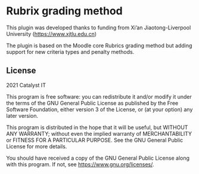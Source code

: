 # Rubrix grading method #

This plugin was developed thanks to funding from Xi’an Jiaotong-Liverpool University (https://www.xjtlu.edu.cn)

The plugin is based on the Moodle core Rubrics grading method but adding support for new criteria types and penalty methods.


## License ##

2021 Catalyst IT

This program is free software: you can redistribute it and/or modify it under
the terms of the GNU General Public License as published by the Free Software
Foundation, either version 3 of the License, or (at your option) any later
version.

This program is distributed in the hope that it will be useful, but WITHOUT ANY
WARRANTY; without even the implied warranty of MERCHANTABILITY or FITNESS FOR A
PARTICULAR PURPOSE.  See the GNU General Public License for more details.

You should have received a copy of the GNU General Public License along with
this program.  If not, see <https://www.gnu.org/licenses/>.

